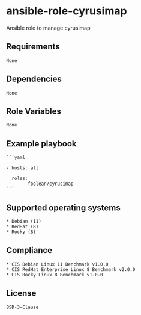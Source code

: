 # ansible-role-cyrusimap

Ansible role to manage cyrusimap


## Requirements

    None


## Dependencies

    None


## Role Variables

    None


## Example playbook

    ```yaml
    ---
    - hosts: all

      roles:
          - foolean/cyrusimap
    ```


## Supported operating systems

    * Debian (11)
    * RedHat (8)
    * Rocky (8)


## Compliance

    * CIS Debian Linux 11 Benchmark v1.0.0
    * CIS RedHat Enterprise Linux 8 Benchmark v2.0.0
    * CIS Rocky Linux 8 Benchmark v1.0.0


## License

    BSD-3-Clause

